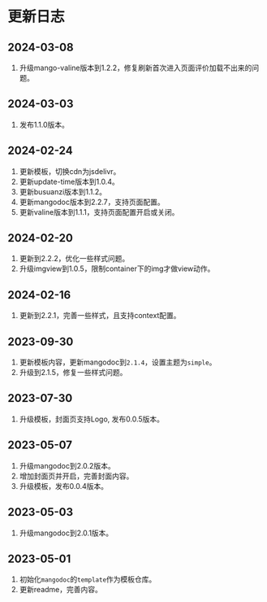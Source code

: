 # 更新日志

## 2024-03-08
1. 升级mango-valine版本到1.2.2，修复刷新首次进入页面评价加载不出来的问题。

## 2024-03-03
1. 发布1.1.0版本。

## 2024-02-24
1. 更新模板，切换cdn为jsdelivr。
2. 更新update-time版本到1.0.4。
3. 更新busuanzi版本到1.1.2。
4. 更新mangodoc版本到2.2.7，支持页面配置。
5. 更新valine版本到1.1.1，支持页面配置开启或关闭。

## 2024-02-20
1. 更新到2.2.2，优化一些样式问题。
2. 升级imgview到1.0.5，限制container下的img才做view动作。


## 2024-02-16
1. 更新到2.2.1，完善一些样式，且支持context配置。

## 2023-09-30
1. 更新模板内容，更新mangodoc到`2.1.4`，设置主题为`simple`。
2. 升级到2.1.5，修复一些样式问题。

## 2023-07-30
1. 升级模板，封面页支持Logo, 发布0.0.5版本。

## 2023-05-07
1. 升级mangodoc到2.0.2版本。
2. 增加封面页并开启，完善封面内容。
3. 升级模板，发布0.0.4版本。


## 2023-05-03
1. 升级mangodoc到2.0.1版本。

## 2023-05-01
1. 初始化`mangodoc`的`template`作为模板仓库。
2. 更新readme，完善内容。

